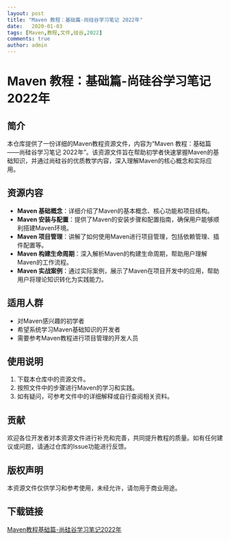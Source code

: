 ```yaml
---
layout: post
title: "Maven 教程：基础篇-尚硅谷学习笔记 2022年"
date:   2020-01-03
tags: [Maven,教程,文件,硅谷,2022]
comments: true
author: admin
---
```

# Maven 教程：基础篇-尚硅谷学习笔记 2022年

## 简介

本仓库提供了一份详细的Maven教程资源文件，内容为“Maven 教程：基础篇——尚硅谷学习笔记 2022年”。该资源文件旨在帮助初学者快速掌握Maven的基础知识，并通过尚硅谷的优质教学内容，深入理解Maven的核心概念和实际应用。

## 资源内容

- **Maven 基础概念**：详细介绍了Maven的基本概念、核心功能和项目结构。
- **Maven 安装与配置**：提供了Maven的安装步骤和配置指南，确保用户能够顺利搭建Maven环境。
- **Maven 项目管理**：讲解了如何使用Maven进行项目管理，包括依赖管理、插件配置等。
- **Maven 构建生命周期**：深入解析Maven的构建生命周期，帮助用户理解Maven的工作流程。
- **Maven 实战案例**：通过实际案例，展示了Maven在项目开发中的应用，帮助用户将理论知识转化为实践能力。

## 适用人群

- 对Maven感兴趣的初学者
- 希望系统学习Maven基础知识的开发者
- 需要参考Maven教程进行项目管理的开发人员

## 使用说明

1. 下载本仓库中的资源文件。
2. 按照文件中的步骤进行Maven的学习和实践。
3. 如有疑问，可参考文件中的详细解释或自行查阅相关资料。

## 贡献

欢迎各位开发者对本资源文件进行补充和完善，共同提升教程的质量。如有任何建议或问题，请通过仓库的Issue功能进行反馈。

## 版权声明

本资源文件仅供学习和参考使用，未经允许，请勿用于商业用途。

## 下载链接

[Maven教程基础篇-尚硅谷学习笔记2022年](https://pan.quark.cn/s/cc032090e4f2)